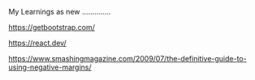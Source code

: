 My Learnings as new ..............

https://getbootstrap.com/

https://react.dev/


https://www.smashingmagazine.com/2009/07/the-definitive-guide-to-using-negative-margins/
